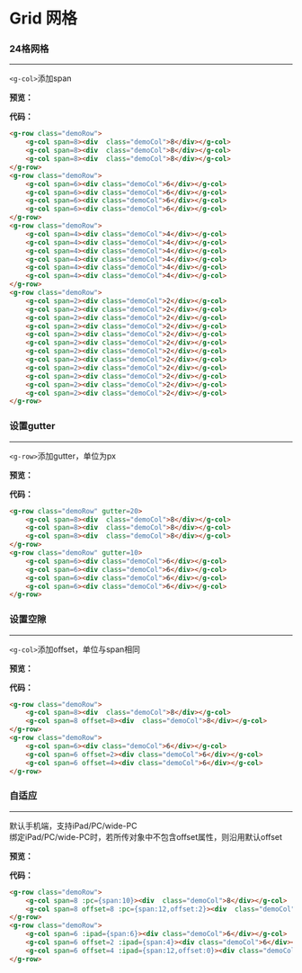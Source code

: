 # Grid 网格
### 24格网格
---
`<g-col>`添加span

**预览：**
<ClientOnly>
<grid-demo-1/>
</ClientOnly>

**代码：**
```html
<g-row class="demoRow">
    <g-col span=8><div  class="demoCol">8</div></g-col>
    <g-col span=8><div  class="demoCol">8</div></g-col>
    <g-col span=8><div  class="demoCol">8</div></g-col>
</g-row>
<g-row class="demoRow">
    <g-col span=6><div class="demoCol">6</div></g-col>
    <g-col span=6><div class="demoCol">6</div></g-col>
    <g-col span=6><div class="demoCol">6</div></g-col>
    <g-col span=6><div class="demoCol">6</div></g-col>
</g-row>
<g-row class="demoRow">
    <g-col span=4><div class="demoCol">4</div></g-col>
    <g-col span=4><div class="demoCol">4</div></g-col>
    <g-col span=4><div class="demoCol">4</div></g-col>
    <g-col span=4><div class="demoCol">4</div></g-col>
    <g-col span=4><div class="demoCol">4</div></g-col>
    <g-col span=4><div class="demoCol">4</div></g-col>
</g-row>
<g-row class="demoRow">
    <g-col span=2><div class="demoCol">2</div></g-col>
    <g-col span=2><div class="demoCol">2</div></g-col>
    <g-col span=2><div class="demoCol">2</div></g-col>
    <g-col span=2><div class="demoCol">2</div></g-col>
    <g-col span=2><div class="demoCol">2</div></g-col>
    <g-col span=2><div class="demoCol">2</div></g-col>
    <g-col span=2><div class="demoCol">2</div></g-col>
    <g-col span=2><div class="demoCol">2</div></g-col>
    <g-col span=2><div class="demoCol">2</div></g-col>
    <g-col span=2><div class="demoCol">2</div></g-col>
    <g-col span=2><div class="demoCol">2</div></g-col>
    <g-col span=2><div class="demoCol">2</div></g-col>
</g-row>
```

### 设置gutter
---
`<g-row>`添加gutter，单位为px

**预览：**
<ClientOnly>
<grid-demo-2/>
</ClientOnly>

**代码：**
```html
<g-row class="demoRow" gutter=20>
    <g-col span=8><div  class="demoCol">8</div></g-col>
    <g-col span=8><div  class="demoCol">8</div></g-col>
    <g-col span=8><div  class="demoCol">8</div></g-col>
</g-row>
<g-row class="demoRow" gutter=10>
    <g-col span=6><div class="demoCol">6</div></g-col>
    <g-col span=6><div class="demoCol">6</div></g-col>
    <g-col span=6><div class="demoCol">6</div></g-col>
    <g-col span=6><div class="demoCol">6</div></g-col>
</g-row>
```
### 设置空隙
---
`<g-col>`添加offset，单位与span相同

**预览：**
<ClientOnly>
<grid-demo-3/>
</ClientOnly>

**代码：**
```html
<g-row class="demoRow">
    <g-col span=8><div  class="demoCol">8</div></g-col>
    <g-col span=8 offset=8><div  class="demoCol">8</div></g-col>
</g-row>
<g-row class="demoRow">
    <g-col span=6><div class="demoCol">6</div></g-col>
    <g-col span=6 offset=2><div class="demoCol">6</div></g-col>
    <g-col span=6 offset=4><div class="demoCol">6</div></g-col>
</g-row>
```
### 自适应
---
默认手机端，支持iPad/PC/wide-PC  
绑定iPad/PC/wide-PC时，若所传对象中不包含offset属性，则沿用默认offset

**预览：**
<ClientOnly>
<grid-demo-4/>
</ClientOnly>

**代码：**
```html
<g-row class="demoRow">
    <g-col span=8 :pc={span:10}><div  class="demoCol">8</div></g-col>
    <g-col span=8 offset=8 :pc={span:12,offset:2}><div  class="demoCol">8</div></g-col>
</g-row>
<g-row class="demoRow">
    <g-col span=6 :ipad={span:6}><div class="demoCol">6</div></g-col>
    <g-col span=6 offset=2 :ipad={span:4}><div class="demoCol">6</div></g-col>
    <g-col span=6 offset=4 :ipad={span:12,offset:0}><div class="demoCol">6</div></g-col>
</g-row>
```

<style>
.demoRow{
margin:10px 0;
box-sizing: border-box;
}
.demoCol{
    background: lightgrey;
    border:1px solid #999;
    display: flex;
    justify-content: center;
    align-content: center;
    padding: 10px;
    box-sizing: border-box;
}
</style>
